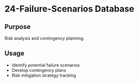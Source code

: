 # 24-Failure-Scenarios Database

## Purpose
Risk analysis and contingency planning.

## Usage
- Identify potential failure scenarios
- Develop contingency plans
- Risk mitigation strategy tracking
